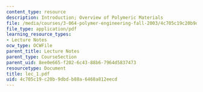 ```yaml
---
content_type: resource
description: Introduction; Overview of Polymeric Materials
file: /media/courses/3-064-polymer-engineering-fall-2003/4c705c19c20b9dbdb88a6468a812eecd_lec_1.pdf
file_type: application/pdf
learning_resource_types:
- Lecture Notes
ocw_type: OCWFile
parent_title: Lecture Notes
parent_type: CourseSection
parent_uid: 8ee0e665-f202-6c43-88b6-7964d5837473
resourcetype: Document
title: lec_1.pdf
uid: 4c705c19-c20b-9dbd-b88a-6468a812eecd
---
```

